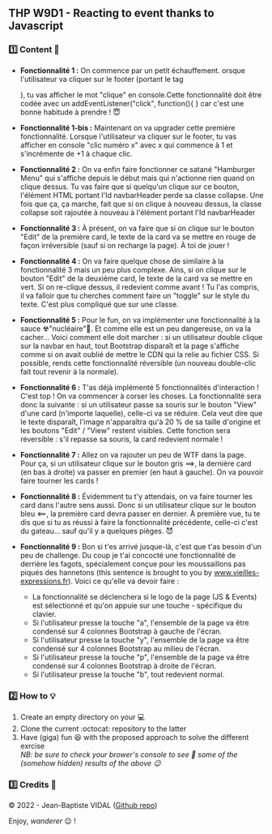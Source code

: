 ## THP W9D1 - Reacting to event thanks to Javascript

### :one: Content :scroll:
  
- **Fonctionnalité 1 :** On commence par un petit échauffement. orsque l'utilisateur va cliquer sur le footer (portant le tag <footer>), tu vas afficher le mot "clique" en console.Cette fonctionnalité doit être codée avec un addEventListener("click", function(){ } car c'est une bonne habitude à prendre ! 😇

- **Fonctionnalité 1-bis :** Maintenant on va upgrader cette première fonctionnalité. Lorsque l'utilisateur va cliquer sur le footer, tu vas afficher en console "clic numéro x" avec x qui commence à 1 et s'incrémente de +1 à chaque clic.

- **Fonctionnalité 2 :** On va enfin faire fonctionner ce satané "Hamburger Menu" qui s'affiche depuis le début mais qui n'actionne rien quand on clique dessus. Tu vas faire que si quelqu'un clique sur ce bouton, l'élément HTML portant l'Id navbarHeader perde sa classe collapse. Une fois que ça, ça marche, fait que si on clique à nouveau dessus, la classe collapse soit rajoutée à nouveau à l'élément portant l'Id navbarHeader

- **Fonctionnalité 3 :** À présent, on va faire que si on clique sur le bouton "Edit" de la première card, le texte de la card va se mettre en rouge de façon irréversible (sauf si on recharge la page). À toi de jouer !

- **Fonctionnalité 4 :** On va faire quelque chose de similaire à la fonctionnalité 3 mais un peu plus complexe. Ains, si on clique sur le bouton "Edit" de la deuxième card, le texte de la card va se mettre en vert. Si on re-clique dessus, il redevient comme avant ! Tu l'as compris, il va falloir que tu cherches comment faire un "toggle" sur le style du texte. C'est plus compliqué que sur une classe.

- **Fonctionnalité 5 :** Pour le fun, on va implémenter une fonctionnalité à la sauce ☢"nucléaire"🤯. Et comme elle est un peu dangereuse, on va la cacher… Voici comment elle doit marcher : si un utilisateur double clique sur la navbar en haut, tout Bootstrap disparaît et la page s'affiche comme si on avait oublié de mettre le CDN qui la relie au fichier CSS. Si possible, rends cette fonctionnalité réversible (un nouveau double-clic fait tout revenir à la normale).

- **Fonctionnalité 6 :** T'as déjà implémenté 5 fonctionnalités d'interaction ! C'est top ! On va commencer à corser les choses. La fonctionnalité sera donc la suivante : si un utilisateur passe sa souris sur le bouton "View" d'une card (n'importe laquelle), celle-ci va se réduire. Cela veut dire que le texte disparaît, l'image n'apparaîtra qu'à 20 % de sa taille d'origine et les boutons "Edit" / "View" restent visibles. Cette fonction sera réversible : s'il repasse sa souris, la card redevient normale !

- **Fonctionnalité 7 :** Allez on va rajouter un peu de WTF dans la page. Pour ça, si un utilisateur clique sur le bouton gris ==>, la dernière card (en bas à droite) va passer en premier (en haut à gauche). On va pouvoir faire tourner les cards !

- **Fonctionnalité 8 :** Évidemment tu t'y attendais, on va faire tourner les card dans l'autre sens aussi. Donc si un utilisateur clique sur le bouton bleu <==, la première card devra passer en dernier. À première vue, tu te dis que si tu as réussi à faire la fonctionnalité précédente, celle-ci c'est du gateau... sauf qu'il y a quelques pièges. 😈

- **Fonctionnalité 9 :** Bon si t'es arrivé jusque-là, c'est que t'as besoin d'un peu de challenge. Du coup je t'ai concocté une fonctionnalité de derrière les fagots, spécialement conçue pour les moussaillons pas piqués des hannetons (this sentence is brought to you by www.vieilles-expressions.fr). Voici ce qu'elle va devoir faire :

  - La fonctionnalité se déclenchera si le logo de la page (JS & Events) est sélectionné et qu'on appuie sur une touche   - spécifique du clavier.
  - Si l'utilisateur presse la touche "a", l'ensemble de la page va être condensé sur 4 colonnes Bootstrap à gauche de l'écran.
  - Si l'utilisateur presse la touche "y", l'ensemble de la page va être condensé sur 4 colonnes Bootstrap au milieu de l'écran.
  - Si l'utilisateur presse la touche "p", l'ensemble de la page va être condensé sur 4 colonnes Bootstrap à droite de l'écran.
  - Si l'utilisateur presse la touche "b", tout redevient normal.
  
### :two: How to :bulb:
  
1. Create an empty directory on your :computer:
2. Clone the current :octocat: repository to the latter
3. Have (giga) fun :satisfied: with the proposed approach to solve the different exrcise  
_NB: be sure to check your brower's console to see :eyes: some of the (somehow hidden) results of the above :wink:_
  
### :three: Credits :closed_lock_with_key:
&copy; 2022 - Jean-Baptiste VIDAL ([Github repo](https://github.com/GibbZ-78))
  
Enjoy, _wanderer_ :wink: !  
  